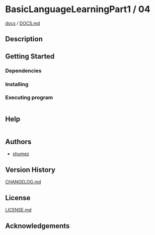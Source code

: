 <!--
Filename: 	README.md
Project: 	/Users/shume/Developer/zho/BasicLanguageLearningPart1/04
Author: 	shumez <https://github.com/shumez>
Created: 	2019-04-29 17:26:2
Modified: 	2019-04-29 17:26:38
-----
Copyright (c) 2019 shumez
-->

# BasicLanguageLearningPart1 / 04

<!-- [![cover](img/)][img] -->


[docs] / [DOCS.md]


## Description


## Getting Started



### Dependencies



### Installing



### Executing program

```
```

## Help

```
```

## Authors

* [shumez]

## Version History

[CHANGELOG.md]

## License

[LICENSE.md]


## Acknowledgements


<!-- ------------------------------- -->
[shumez]: shumez
[img]: img/
[DOCS.md]: docs/DOCS.md
[docs]: docs/
[CHANGELOG.md]: CHANGELOG.md
[LICENSE.md]: LICENSE.md
